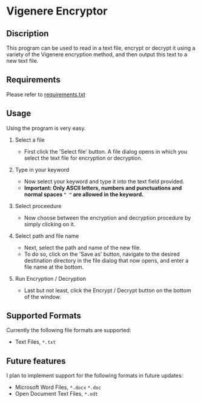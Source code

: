 # Vigenere Encryptor
## Discription
This program can be used to read in a text file, encrypt or decrypt it using a variety of the Vigenere encryption method, and then output this text to a new text file.

## Requirements
Please refer to [requirements.txt](https://github.com/JuleZR/Vigenere-Encryptor/blob/main/requirements.txt)

## Usage
Using the program is very easy. 

1. Select a file
    - First click the 'Select file' button. A file dialog opens in which you select the text file for encryption or decryption.

2. Type in your keyword
    - Now select your keyword and type it into the text field provided.
    - **Important: Only ASCII letters, numbers and punctuations and normal spaces `" "` are allowed in the keyword.**

 3. Select proceedure
    - Now choose between the encryption and decryption procedure by simply clicking on it.

4. Select path and file name
    - Next, select the path and name of the new file. 
    - To do so, click on the 'Save as' button, navigate to the desired destination directory in the file dialog that now opens, and enter a file name at the bottom.

5. Run Encryption / Decryption
    - Last but not least, click the Encrypt / Decrypt button on the bottom of the window.


## Supported Formats
Currently the following file formats are supported:
- Text Files, `*.txt`


## Future features
I plan to implement support for the following formats in future updates:
- Microsoft Word Files, `*.docx` `*.doc`
- Open Document Text Files, `*.odt`
